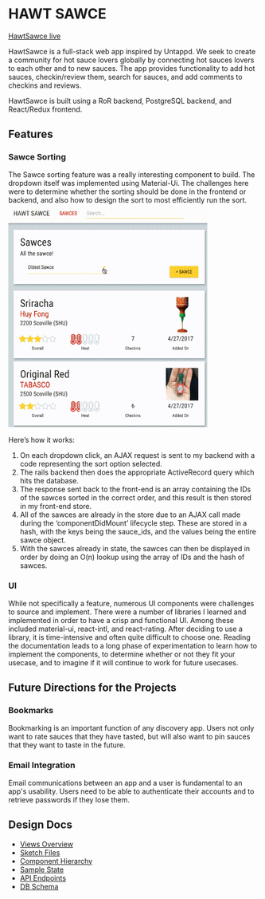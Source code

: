 # HAWT SAWCE

[HawtSawce live][heroku]

[heroku]: http://www.herokuapp.com

HawtSawce is a full-stack web app inspired by Untappd. We seek to create a community for hot sauce lovers globally by connecting hot sauces lovers to each other and to new sauces. The app provides functionality to add hot sauces, checkin/review them, search for sauces, and add comments to checkins and reviews.

HawtSawce is built using a RoR backend, PostgreSQL backend, and React/Redux frontend.

## Features

### Sawce Sorting
The Sawce sorting feature was a really interesting component to build. The dropdown itself was implemented using Material-Ui. The challenges here were to determine whether the sorting should be done in the frontend or backend, and also how to design the sort to most efficiently run the sort.
<br>
<img src="https://github.com/hellochitty/Hawt-Sawce/blob/master/docs/hawt_sawce_sorting.gif" alt="Hawt Sawce Sorting" width="400">

Here’s how it works:

1. On each dropdown click, an AJAX request is sent to my backend with a code representing the sort option selected.
2. The rails backend then does the appropriate ActiveRecord query which hits the database.
3. The response sent back to the front-end is an array containing the IDs of the sawces sorted in the correct order, and this result is then stored in my front-end store.
4. All of the sawces are already in the store due to an AJAX call made during the ‘componentDidMount’ lifecycle step. These are stored in a hash, with the keys being the sauce_ids, and the values being the entire sawce object.
5. With the sawces already in state, the sawces can then be displayed in order by doing an O(n) lookup using the array of IDs and the hash of sawces.

### UI
While not specifically a feature, numerous UI components were challenges to source and implement. There were a number of libraries I learned and implemented in order to have a crisp and functional UI. Among these included material-ui, react-intl, and react-rating. After deciding to use a library, it is time-intensive and often quite difficult to choose one. Reading the documentation leads to a long phase of experimentation to learn how to implement the components, to determine whether or not they fit your usecase, and to imagine if it will continue to work for future usecases.

## Future Directions for the Projects
### Bookmarks
Bookmarking is an important function of any discovery app. Users not only want to rate sauces that they have tasted, but will also want to pin sauces that they want to taste in the future.

### Email Integration
Email communications between an app and a user is fundamental to an app's usability. Users need to be able to authenticate their accounts and to retrieve passwords if they lose them.

## Design Docs
- [Views Overview][views]   
- [Sketch Files][sketch]
- [Component Hierarchy][components]
- [Sample State][state]
- [API Endpoints][api]
- [DB Schema][schema]




[views]: https://github.com/hellochitty/Hawt-Sawce/tree/master/docs
[sketch]: https://github.com/hellochitty/Hawt-Sawce/blob/master/docs/wireframes/mockups.sketch
[schema]: https://github.com/hellochitty/Hawt-Sawce/blob/master/docs/schema.md
[state]: https://github.com/hellochitty/Hawt-Sawce/blob/master/docs/sample-state.md
[api]: https://github.com/hellochitty/Hawt-Sawce/blob/master/docs/api-endpoints.md
[components]: https://github.com/hellochitty/Hawt-Sawce/blob/master/docs/component-hierarchy.md
